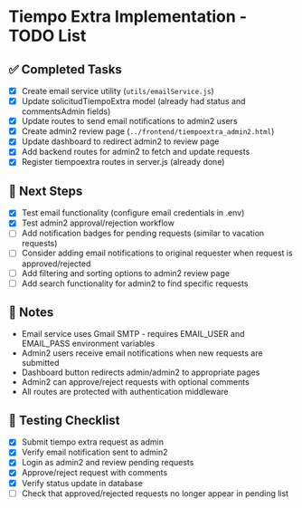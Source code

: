 # Tiempo Extra Implementation - TODO List

## ✅ Completed Tasks
- [x] Create email service utility (`utils/emailService.js`)
- [x] Update solicitudTiempoExtra model (already had status and commentsAdmin fields)
- [x] Update routes to send email notifications to admin2 users
- [x] Create admin2 review page (`../frontend/tiempoextra_admin2.html`)
- [x] Update dashboard to redirect admin2 to review page
- [x] Add backend routes for admin2 to fetch and update requests
- [x] Register tiempoextra routes in server.js (already done)

## 🔄 Next Steps
- [x] Test email functionality (configure email credentials in .env)
- [x] Test admin2 approval/rejection workflow
- [ ] Add notification badges for pending requests (similar to vacation requests)
- [ ] Consider adding email notifications to original requester when request is approved/rejected
- [ ] Add filtering and sorting options to admin2 review page
- [ ] Add search functionality for admin2 to find specific requests

## 📝 Notes
- Email service uses Gmail SMTP - requires EMAIL_USER and EMAIL_PASS environment variables
- Admin2 users receive email notifications when new requests are submitted
- Dashboard button redirects admin/admin2 to appropriate pages
- Admin2 can approve/reject requests with optional comments
- All routes are protected with authentication middleware

## 🧪 Testing Checklist
- [x] Submit tiempo extra request as admin
- [x] Verify email notification sent to admin2
- [x] Login as admin2 and review pending requests
- [x] Approve/reject request with comments
- [x] Verify status update in database
- [ ] Check that approved/rejected requests no longer appear in pending list
